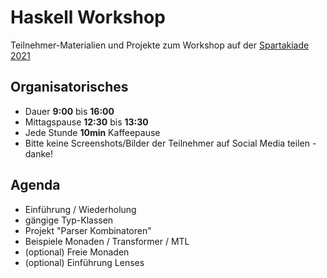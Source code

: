 # Haskell Workshop

Teilnehmer-Materialien und Projekte zum Workshop
auf der [Spartakiade 2021](https://spartakiade.org/)

## Organisatorisches

- Dauer **9:00** bis **16:00**
- Mittagspause **12:30** bis **13:30**
- Jede Stunde **10min** Kaffeepause
- Bitte keine Screenshots/Bilder der Teilnehmer auf Social Media teilen - danke!

## Agenda

- Einführung / Wiederholung
- gängige Typ-Klassen
- Projekt "Parser Kombinatoren"
- Beispiele Monaden / Transformer / MTL
- (optional) Freie Monaden
- (optional) Einführung Lenses
